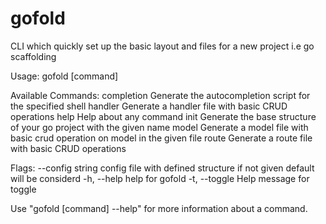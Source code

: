 # gofold
CLI which quickly set up the basic layout and files for a new project i.e go scaffolding

Usage:
  gofold [command]

Available Commands:
  completion  Generate the autocompletion script for the specified shell
  handler     Generate a handler file with basic CRUD operations
  help        Help about any command
  init        Generate the base structure of your go project with the given name
  model       Generate a model file with basic crud operation on model in the given file
  route       Generate a route file with basic CRUD operations

Flags:
      --config string   config file with defined structure if not given default will be considerd
  -h, --help            help for gofold
  -t, --toggle          Help message for toggle

Use "gofold [command] --help" for more information about a command.
